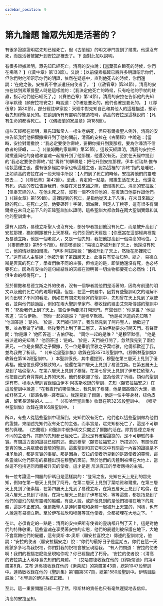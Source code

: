 ```yaml
---
sidebar_position: 9
---
```


# 第九論題 論眾先知是活著的？

有很多證據證明眾先知已經死亡，但《古蘭經》的明文專門提到了爾撒，他還沒有死，而是活著被擢升到安拉那裡去了。下
面對此加以說明。

有很多證據證明，眾先知已經死亡。清高的安拉說：【當葉孤白臨死的時候，你們在場嗎？ 】（《黃牛章》第133節）。又說：【以前優素福確已將許多明證昭示你們，但你們對他所昭示你們的明證，依然在疑惑中，直到他死去的時候，你們還說：‘在他之後，安拉再不會派遣任何使者了。 ’】（《赦宥章》第34節）。清高的安拉在談到素萊曼聖人時是這樣說的：【我決定他死亡的時候，只有吃他的手杖的蛀蟲，指示他們他已經死了。】（《賽伯邑章》第14節）。清高的安拉在告訴他的先知穆罕默德（願安拉福安之）時說道：【你確是要死的，他們也確是要死的。 】（《隊伍章》第30節）。部分經註學家說：天經中對先知自己和其他人的這種描述，預示著先知穆聖是死的。在談到所有有靈魂的被造物時，清高的安拉是這樣說的：【凡有生命的都得死亡。 】（《儀姆蘭的家屬章》第185節）。

這些天經都在證明，眾先知和常人一樣生老病死，但只有爾撒聖人例外，清高的安拉告訴我們他把爾撒擢升到了他的闕前，清高的安拉在《古蘭經》中說道：【當時，安拉對爾撒說：“我必定要使你壽終，要把你擢升到我那裡，要為你滌清不信教者的誣衊，……】（《儀姆蘭的家屬章》第55節）。這段天經證明，清高的安拉把爾撒連同他的身體和靈魂一起擢升到了他那裡，他還沒有死。至於在天經中提到的“我必定要使你壽終，”就“壽終”的解釋是：把他升到安拉那裡。伊本·哲瑞熱·推布瑞執這種主張，還有很多經註學家也執這種主張，認為這裡的“壽終”指的是睡眠，正如清高的安拉在另一段天經中所說：【人們到了死亡的時候，安拉將他們的靈魂取去……】（《隊伍章》第42節）。至此，肯定的一點是，爾撒生活在天上，他還沒有死。清高的安拉告訴我們，他要在末日來臨之際，使爾撒死亡。清高的安拉說：【信奉天經的人，在他未死之前，沒有一個不信仰他的，在復活日他要作證他們。 】（《婦女章》第159節）。這裡提到的死亡，是指他從天上下凡後，在末日來臨之際的死亡。在死亡之前，他要砸碎十字架，消滅豬，制定人丁稅等，這有很多有關爾撒在末日之前下凡的正確聖訓加以證明，這些聖訓大都收錄在兩大聖訓實錄和其他的聖訓集中。

還有人認為，易德立斯聖人也沒有死，部分學者提到他沒有死亡，而是被升高到了安拉那裡，猶如爾撒被升上天那樣。他們引證的天經是：【你應當在這部經典裡提及易德立斯，他是一個老實人，又是一個先知，我把他提高到一個崇高的地位。 】（《麥爾彥章》第56-57節）。穆賈嘿德說：“易德立斯被升到了天上，他還沒有死亡，他的情狀猶如爾撒。 ”伊本·阿拔斯說：“他被升到了天上，然後在那裡死亡了。”還有些人主張說：他被升到了第四層天上。此事只有安拉知曉。總之，易德立斯是否真的死亡了，學者們執不同的主張，但肯定的是，即使他還沒有死，也必將要死亡。因為有安拉的這句總結性的天經在證明著一切生物都要死亡必然性：【凡俱生命的都得死亡。 】

至於爾撒和易德立斯之外的使者，沒有一個學者說他們是活著的，因為有前邊的明文以及他們死亡時的現場作證。但是，在這一問題中，因對有些聖訓明文的理解不同而出現了不同的看法，例如在有關先知登宵的聖訓中，先知曾在天上見到了眾使者，並與他們談過話，例如在兩大聖訓學家布、穆收錄的經由艾奈斯傳述的聖訓中有：“然後我們上到了天上，吉伯伊勒要求打開天門。有聲音問：‘你是誰？ ’他回答道：‘吉伯伊勒。 ’‘同你一起的是誰？ ’‘是穆罕默德。 ’‘他是被派遣的先知嗎？ ’他回答道：‘是的。 ’於是，天門被打開了。我忽然見到了阿丹聖人，他歡迎了我，並為我做了祈禱。然後我們上到了第二層天，吉伯伊勒要求打開天門。有聲音問：‘你是誰？ ’他回答道：‘吉伯伊勒。 ’‘同你一起的是誰？ ’‘是穆罕默德。 ’‘他是被派遣的先知嗎？ ’他回答道：‘是的。 ’於是，天門被打開了。忽然我見到了兩位表兄，一位是麥爾彥之子爾撒，另一位是宰凱里雅之子葉哈雅，他倆都歡迎了我，並為我做了祈禱。 ”（《布哈里聖訓集》收錄在第3570段聖訓中。《穆斯林聖訓集》收錄在第162段聖訓中。 ）本聖訓很長，其中還提到，穆聖在第三層天上見到了優素福，他是位長得很標致的人。他還在第四層天上見到了易德立斯。在第五層天上見到了哈倫聖人。在第六層天上見到了穆薩，在第七曾天上見到了伊布拉欣聖人，他把自己的脊背靠向上界的天房。他們都歡迎了他，並為他做了祈禱。類似的聖訓還有布、穆兩大聖訓實錄經由伊本·阿拔斯收錄的聖訓，先知（願安拉福安之）在這段聖訓中說道：“在我夜行的哪個晚上，我見到了穆薩，他是個高個的大漢，猶如舒努艾人（部落名稱--譯者註）。我還見到了爾薩，他是一個中等身材，棕色皮膚，留著長頭髮的人……。 ”（《布哈里聖訓集》收錄在第3239段聖訓中。 《穆斯林聖訓集》收錄在第165段聖訓中。 ）

所以，有些人從這些聖訓中理解到，先知們沒有死亡，他們也以這些聖訓做為他們的證據，來闡述先知們沒有死亡的主張。而事實是，眾先知都死亡了，這是不可辯駁的真理。 《古蘭經》和聖訓中很多明文只闡述了爾撒的活在。除對易德立斯有不同的主張外，其餘的先知都已經死亡。這也是有確鑿證據的，是不可辯駁的事實。有關這方面的證據已經前述。至於穆聖（願安拉福安之）所描述的，有關他在登宵的晚上與眾使者會晤的聖訓，這些聖訓和其它明文中有關這一內容的證據是不相矛盾的，都是真實的事實。那是因為，安拉的使者所見到的是眾使者的靈魂，這些靈魂以他們原有的軀體出現在穆聖的面前，至於他們的肉體則被埋在大地上，當然這不包括連同肉體被升天的使者。這才是遜
尼派真正的學者應持的主張。

有一位考證這一問題的伊瑪目是這樣說的：“登宵之夜，先知在天上見到的眾先知，例如在第一層天上見到了阿丹，在第二層天上見到了葉哈雅和爾撒，在第三層天上見到了優素福，在第四層天上見到了易德立斯，在第五層天上見到了哈倫，在第六層天上見到了穆薩，在第七層天上見到了伊布拉欣，等等這些，都是指見到了他們的虛幻的賦有靈魂的軀體。有些人說，或許他見到的是他們被埋在地下的屍體，這是不正確的。但爾撒聖人是連同靈魂和身體一起被升上天空的，同樣，也有人說還有易德立斯。至於伊布拉欣和穆薩等其他使者，全都被埋在大地之下。 ”

在此，必須肯定的一點是：清高的安拉把所有使者的靈魂都升到了天上，這是對他們的特殊敬重。這些靈魂在享受著安拉的宏恩，他們的屍體則被保護在地下，大地不會腐蝕他們的屍體，這有奧斯·本·奧斯（願安拉喜悅之）傳述的聖訓肯定，他說：“安拉的使者（願安拉福安之）說：“你們的最好日子是星期五，你們在這一天應該多多地為我祝福，你們對我的祝福會被呈現給我。 ”有人們問道：‘安拉的使者啊！我們的祝福怎麼能呈現給你呢？你已經變成了朽骨。 ’安拉的使者說：《清高的安拉禁止大地啄食先知們的屍體。 ”（艾哈買德收錄在他的《穆斯奈德》的第4冊第8頁。艾布·達吳德收錄在他的《素萊尼》的第冊第43頁，總第1047段聖訓中。達熱敏收錄在他的《聖訓集》第1冊第307頁，總第1580段聖訓中。伊瑪目腦威說：“本聖訓的傳述系統正確。 ）

至此，這一重要問題已經一目了然，穆斯林的責任也只有毫無遲疑地去信仰。

清高的安拉至知。